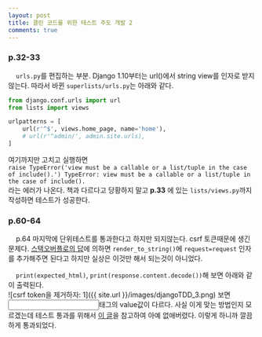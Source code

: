 ```yaml
---
layout: post
title: 클린 코드를 위한 테스트 주도 개발 2
comments: true
---
```

### **p.32-33**
&nbsp;&nbsp;&nbsp; `urls.py`를 편집하는 부분. Django 1.10부터는 url()에서 string view를 인자로 받지 않는다.
따라서 바뀐 `superlists/urls.py`는 아래와 같다.

```python
from django.conf.urls import url
from lists import views

urlpatterns = [
    url(r'^$', views.home_page, name='home'),
    # url(r'^admin/', admin.site.urls),
]
```

여기까지만 고치고 실행하면     
`raise TypeError('view must be a callable or a list/tuple in the case of include().')
TypeError: view must be a callable or a list/tuple in the case of include().`     
라는 에러가 나온다. 책과 다르다고 당황하지 말고 **p.33** 에 있는 `lists/views.py`까지 작성하면 테스트가 성공한다.

### **p.60-64**
&nbsp;&nbsp;&nbsp; p.64 마지막에 단위테스트를 통과한다고 하지만 되지않는다. csrf 토큰때문에 생긴 문제다. [스택오버플로의 답](http://stackoverflow.com/questions/34629261/django-render-to-string-ignores-csrf-token)에 의하면  `render_to_string()`에 `request=request` 인자를 추가해주면 된다고 하지만 실상은 이것만 해서 되는것이 아니었다.    

&nbsp;&nbsp;&nbsp; `print(expected_html)`, `print(response.content.decode())`해 보면 아래와 같이 출력된다.   
![csrf token을 제거하자: 1]({{ site.url }}/images/djangoTDD_3.png)
보면 <input>태그의 value값이 다르다. 사실 이게 맞는 방법인지 모르겠는데 테스트 통과를 위해서 [이 글](https://www.reddit.com/r/learnpython/comments/3vjxzn/django_unit_testing_csrf_token_in_html_assertion/)을 참고하여 아예 없애버렸다. 이렇게 하니까 깔끔하게 통과되었다.

